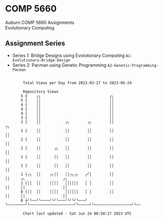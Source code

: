 # COMP 5660
Auburn COMP 5660 Assignments  
Evolutionary Computing

## Assignment Series
- Series 1: Bridge Designs using Evolutionary Computing `A1-Evolutionary-Bridge-Design`
- Series 2: Pacman using Genetic Programming `A2-Genetic-Programming-Pacman`

```

        Total Views per Day from 2023-03-27 to 2023-06-24

        Repository Views
       5 ┼    ╭╮                               ╭╮
       5 ┤    ││                               ││
       4 ┤    ││                               ││
       4 ┤    ││                               ││
       4 ┤    ││                               ││
       3 ┤    ││                               ││
       3 ┤    ││           ╭╮        ╭╮        ││                    ╭╮
       3 ┤    ││           ││        ││        ││                    ││
       2 ┤    ││           ││        ││        ││                    ││
       2 ┤    ││      ╭╮   ││        ││        ││                    ││
       2 ┤    ││      ││   ││        ││        ││                    ││
       1 ┤    ││      ││   ││        ││        ││                    ││
       1 ┤╭╮  ││    ╭╮││   ││╭╮╭╮   ╭╯│        ││                    ││     ╭╮                 ╭╮
       1 ┤││  ││    ││││   ││││││   │ │        ││                    ││     ││                 ││
       0 ┤││  ││    ││││   ││││││   │ │        ││                    ││     ││                 ││
       0 ┼╯╰──╯╰────╯╰╯╰───╯╰╯╰╯╰───╯ ╰────────╯╰────────────────────╯╰─────╯╰─────────────────╯╰──

        Chart last updated - Sat Jun 24 00:50:17 2023 UTC
        
```
